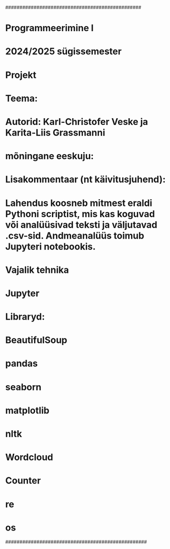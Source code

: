 ################################################
# Programmeerimine I
# 2024/2025 sügissemester
#
# Projekt
# Teema: 
#
#
# Autorid: Karl-Christofer Veske ja Karita-Liis Grassmanni
#
# mõningane eeskuju:
#
# Lisakommentaar (nt käivitusjuhend):
# Lahendus koosneb mitmest eraldi Pythoni scriptist, mis kas koguvad või analüüsivad teksti ja väljutavad .csv-sid. Andmeanalüüs toimub Jupyteri notebookis. 
# Vajalik tehnika
# Jupyter

# Libraryd: 
# BeautifulSoup
# pandas
# seaborn
# matplotlib
# nltk
# Wordcloud
# Counter
# re
# os
##################################################
